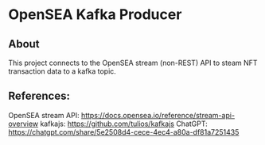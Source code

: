 # OpenSEA Kafka Producer
## About
This project connects to the OpenSEA stream (non-REST) API to steam NFT transaction data to a kafka topic.

## References:
OpenSEA stream API: https://docs.opensea.io/reference/stream-api-overview
kafkajs: https://github.com/tulios/kafkajs
ChatGPT: https://chatgpt.com/share/5e2508d4-cece-4ec4-a80a-df81a7251435